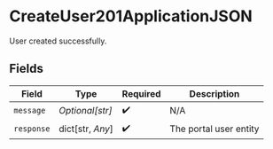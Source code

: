 # CreateUser201ApplicationJSON

User created successfully.


## Fields

| Field                  | Type                   | Required               | Description            |
| ---------------------- | ---------------------- | ---------------------- | ---------------------- |
| `message`              | *Optional[str]*        | :heavy_check_mark:     | N/A                    |
| `response`             | dict[str, *Any*]       | :heavy_check_mark:     | The portal user entity |